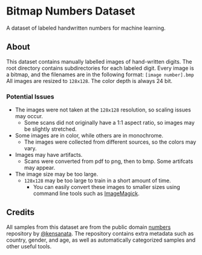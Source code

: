 # Bitmap Numbers Dataset

A dataset of labeled handwritten numbers for machine learning.

## About
This dataset contains manually labelled images of hand-written digits.
The root directory contains subdirectories for each labeled digit.
Every image is a bitmap, and the filenames are in the following format:
``
[image number].bmp
``
All images are resized to ``128x128``. The color depth is always 24 bit.

### Potential Issues
* The images were not taken at the ``128x128`` resolution, so scaling issues may occur.
    * Some scans did not originally have a 1:1 aspect ratio, so images may be slightly stretched.
* Some images are in color, while others are in monochrome.
    * The images were collected from different sources, so the colors may vary.
* Images may have artifacts.
    * Scans were converted from pdf to png, then to bmp. Some artifcats may appear.
* The image size may be too large.
    * ``128x128`` may be too large to train in a short amount of time.
        * You can easily convert these images to smaller sizes using command line tools such as [ImageMagick](https://www.imagemagick.org/).

## Credits
All samples from this dataset are from the public domain [numbers](https://github.com/kensanata/numbers) repository by [@kensanata](https://github.com/kensanata). The repository contains extra metadata such as country, gender, and age, as well as automatically categorized samples and other useful tools.
